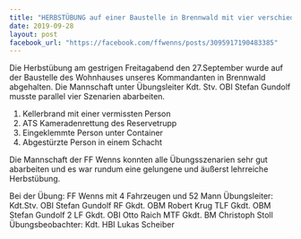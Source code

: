```yaml
---
title: "HERBSTÜBUNG auf einer Baustelle in Brennwald mit vier verschiedenen Übungsszenarien"
date: 2019-09-28
layout: post
facebook_url: "https://facebook.com/ffwenns/posts/3095917190483385"
---
```


Die Herbstübung am gestrigen Freitagabend den 27.September wurde auf der Baustelle des Wohnhauses unseres Kommandanten in Brennwald abgehalten. Die Mannschaft unter Übungsleiter Kdt. Stv. OBI Stefan Gundolf musste parallel vier Szenarien abarbeiten.

1) Kellerbrand mit einer vermissten Person 
2) ATS Kameradenrettung des Reservetrupp 
3) Eingeklemmte Person unter Container
4) Abgestürzte Person in einem Schacht

Die Mannschaft der FF Wenns konnten alle Übungsszenarien sehr gut abarbeiten und es war rundum eine gelungene und äußerst lehrreiche Herbstübung.

Bei der Übung:
FF Wenns mit 4 Fahrzeugen und 52 Mann
Übungsleiter: Kdt.Stv. OBI Stefan Gundolf 
RF Gkdt. OBM Robert Krug
TLF Gkdt. OBM Stefan Gundolf 2
LF Gkdt. OBI Otto Raich
MTF Gkdt. BM Christoph Stoll
Übungsbeobachter: Kdt. HBI Lukas Scheiber
